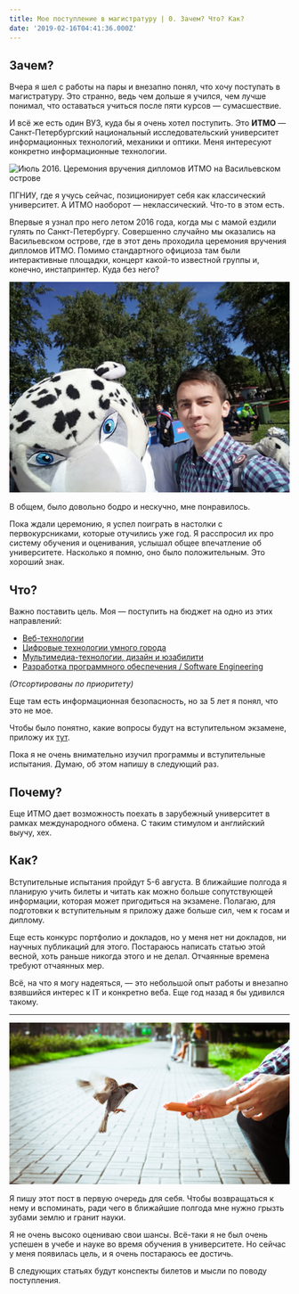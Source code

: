 ```yaml
---
title: Мое поступление в магистратуру | 0. Зачем? Что? Как?
date: '2019-02-16T04:41:36.000Z'
---
```


## Зачем?

Вчера я шел с работы на пары и внезапно понял, что хочу поступать в магистратуру. Это странно, ведь чем дольше я учился, чем лучше понимал, что оставаться учиться после пяти курсов — сумасшествие.

И всё же есть один ВУЗ, куда бы я очень хотел поступить. Это **ИТМО** — Санкт-Петербургский национальный исследовательский университет информационных технологий, механики и оптики. Меня интересуют конкретно информационные технологии.

![Июль 2016. Церемония вручения дипломов ИТМО на Васильевском острове](./images/itmo-2016.jpg)

ПГНИУ, где я учусь сейчас, позиционирует себя как классический университет. А ИТМО наоборот — неклассический. Что-то в этом есть.

Впервые я узнал про него летом 2016 года, когда мы с мамой ездили гулять по Санкт-Петербургу. Совершенно случайно мы оказались на Васильевском острове, где в этот день проходила церемония вручения дипломов ИТМО. Помимо стандартного официоза там были интерактивные площадки, концерт какой-то известной группы и, конечно, инстапринтер. Куда без него?

![Июль 2016. Маскот ИТМО - фоточка с инстапринтера](./images/maskot-2016.jpg)

В общем, было довольно бодро и нескучно, мне понравилось.

Пока ждали церемонию, я успел поиграть  в настолки с первокурсниками, которые отучились уже год. Я расспросил их про систему обучения и оценивания, услышал общее впечатление об университете. Насколько я помню, оно было положительным. Это хороший знак.

## Что?

Важно поставить цель. Моя — поступить на бюджет на одно из этих направлений:

* [Веб-технологии](https://abit.ifmo.ru/program/11716/)
* [Цифровые технологии умного города](https://abit.ifmo.ru/program/11708/)
* [Мультимедиа-технологии, дизайн и юзабилити](https://abit.ifmo.ru/program/11718/)
* [Разработка программного обеспечения / Software Engineering](https://abit.ifmo.ru/program/11686/)

*(Отсортированы по приоритету)* 

Еще там есть информационная безопасность, но за 5 лет я понял, что это не мое.

Чтобы было понятно, какие вопросы будут на вступительном экзамене, приложу их [тут](https://abit.ifmo.ru/file/eduprog/voprosy_11716.pdf).

Пока я не очень внимательно изучил программы и вступительные испытания. Думаю, об этом напишу в следующий раз.

## Почему?

Еще ИТМО дает возможность поехать в зарубежный университет в рамках международного обмена. С таким стимулом и английский выучу, хех.

## Как?

Вступительные испытания пройдут 5-6 августа. В ближайшие полгода я планирую учить билеты и читать как можно больше сопутствующей информации, которая может пригодиться на экзамене. Полагаю, для подготовки к вступительным я приложу даже больше сил, чем к госам и диплому.

Еще есть конкурс портфолио и докладов, но у меня нет ни докладов, ни научных публикаций для этого. Постараюсь написать статью этой весной, хоть раньше никогда этого и не делал. Отчаянные времена требуют отчаянных мер.

Всё, на что я могу надеяться, — это небольшой опыт работы и внезапно взявшийся интерес к IT и конкретно веба. Еще год назад я бы удивился такому.

----

![Я приманиваю к себе питерскую птичку](./images/spb-bird.jpg)

Я пишу этот пост в первую очередь для себя. Чтобы возвращаться к нему и вспоминать, ради чего в ближайшие полгода мне нужно грызть зубами землю и гранит науки.

Я не очень высоко оцениваю свои шансы. Всё-таки я не был очень успешен в учебе и науке во время обучения в университете. Но сейчас у меня появилась цель, и я очень постараюсь ее достичь.

В следующих статьях будут конспекты билетов и мысли по поводу поступления.
